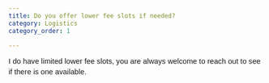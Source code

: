 ```yaml
---
title: Do you offer lower fee slots if needed?
category: Logistics
category_order: 1

---
```




<p dir="ltr" style="line-height: 1.38; margin-top: 0pt; margin-bottom: 0pt;"><span id="docs-internal-guid-0fc82725-7fff-9f27-f90b-a0405748aeee"><span style="font-size: 11pt; font-family: Arial; background-color: transparent; font-variant-numeric: normal; font-variant-east-asian: normal; vertical-align: baseline; white-space: pre-wrap;">I do have limited lower fee slots, you are always welcome to reach out to see if there is one available. </span></span></p>



